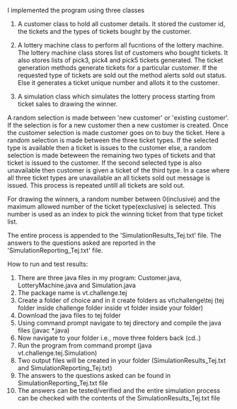 I implemented the program using three classes

1. A customer class to hold all customer details. It stored the customer id, the tickets and the types of tickets bought by the customer.

2. A lottery machine class to perform all fucntions of the lottery machine.
The lottery machine class stores list of customers who bought tickets. It also stores lists of pick3, pick4 and pick5 tickets generated.
The ticket generation methods generate tickets for a particular customer. If the requested type of tickets are sold out the method alerts sold out status. Else it generates a ticket unique number and allots it to the customer. 

3. A simulation class which simulates the lottery process starting from ticket sales to drawing the winner.

A random selection is made between 'new customer' or 'existing customer'. If the selection is for a new customer then a new customer is created. Once the customer selection is made customer goes on to buy the ticket. Here a random selection is made between the three ticket types. If the selected type is available then a ticket is issues to the customer else, a random selection is made beteween the remaining two types of tickets and that ticket is issued to the customer. If the second selected type is also unavailable then customer is given a ticket of the third type. In a case where all three ticket types are unavailable an all tickets sold out message is issued. This process is repeated untill all tickets are sold out.

For drawing the winners, a random number between 0(inclusive) and the maximum allowed number of the ticket type(exclusive) is selected. This number is used as an index to pick the winning ticket from that type ticket list.

The entire process is appended to the 'SimulationResults_Tej.txt' file. The answers to the questions asked are reported in the 'SimulationReporting_Tej.txt' file.



How to run and test results:
1. There are three java files in my program: Customer.java, LotteryMachine.java and Simulation.java
2. The package name is vt.challenge.tej
3. Create a folder of choice and in it create folders as vt\challenge\tej (tej folder inside challenge folder inside vt folder inside your folder)
4. Download the java files to tej folder
5. Using command prompt navigate to tej directory and compile the java files (javac *.java)
6. Now navigate to your folder i.e., move three folders back (cd..)
7. Run the program from command prompt (java vt.challenge.tej.Simulation)
8. Two output files will be created in your folder (SimulationResults_Tej.txt and SimulationReporting_Tej.txt)
9. The answers to the questions asked can be found in SimulationReporting_Tej.txt file
10. The answers can be tested/verified and the entire simulation process can be checked with the contents of the SimulationResults_Tej.txt file
